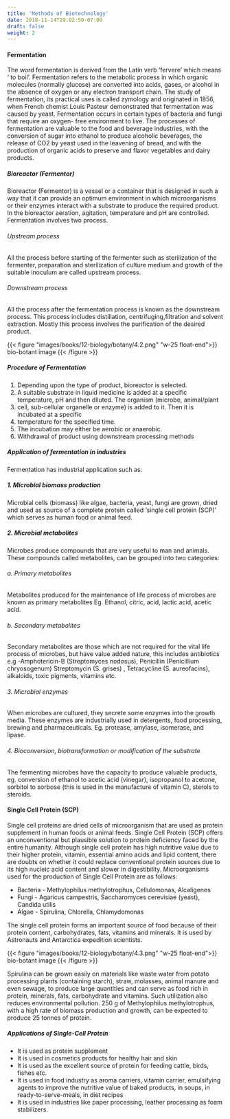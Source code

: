 ```yaml
---
title: 'Methods of Biotechnology'
date: 2018-11-14T19:02:50-07:00
draft: false
weight: 2
---
```


#### Fermentation

The word fermentation is derived from the Latin verb ‘fervere’ which means ‘ to boil’. Fermentation refers to the metabolic process in which organic molecules (normally glucose) are converted into acids, gases, or alcohol in the absence of oxygen or any electron transport chain. The study of fermentation, its practical uses is called zymology and originated in 1856, when French chemist Louis Pasteur demonstrated that fermentation was caused by yeast. Fermentation occurs in certain types of bacteria and fungi that require an oxygen- free environment to live. The processes of fermentation are valuable to the food and beverage industries, with the conversion of sugar into ethanol to produce alcoholic beverages, the release of CO2 by yeast used in the leavening of bread, and with the production of organic acids to preserve and flavor vegetables and dairy products.

##### Bioreactor (Fermentor)

Bioreactor (Fermentor) is a vessel or a container that is designed in such a way that it can provide an optimum environment in which microorganisms or their enzymes interact with a substrate to produce the required product. In the bioreactor aeration, agitation, temperature and pH are controlled. Fermentation involves two process.

###### Upstream process

All the process before starting of the fermenter such as sterilization of the fermenter, preparation and sterilization of culture medium and growth of the suitable inoculum are called upstream process.

###### Downstream process

All the process after the fermentation process is known as the downstream process. This process includes distillation, centrifuging,filtration and solvent extraction. Mostly this process involves the purification of the desired product.

{{< figure "images/books/12-biology/botany/4.2.png" "w-25 float-end">}}
bio-botant image
{{< /figure >}}

##### Procedure of Fermentation

1. Depending upon the type of product, bioreactor is selected.
2. A suitable substrate in liquid medicine is added at a specific temperature, pH and then diluted. The organism (microbe, animal/plant
3. cell, sub-cellular organelle or enzyme) is added to it. Then it is incubated at a specific
4. temperature for the specified time.
5. The incubation may either be aerobic or anaerobic.
6. Withdrawal of product using downstream processing methods

##### Application of fermentation in industries

Fermentation has industrial application such as:

##### 1. Microbial biomass production

Microbial cells (biomass) like algae, bacteria, yeast, fungi are grown, dried and used as source of a complete protein called ‘single cell protein (SCP)’ which serves as human food or animal feed.

##### 2. Microbial metabolites

Microbes produce compounds that are very useful to man and animals. These compounds called metabolites, can be grouped into two categories:

###### a. Primary metabolites

Metabolites produced for the maintenance of life process of microbes are known as primary metabolites Eg. Ethanol, citric, acid, lactic acid, acetic acid.

###### b. Secondary metabolites

Secondary metabolites are those which are not required for the vital life process of microbes, but have value added nature, this includes antibiotics e.g -Amphotericin-B (Streptomyces nodosus), Penicillin (Penicillium chryosogenum) Streptomycin (S. grises) , Tetracycline (S. aureofacins), alkaloids, toxic pigments, vitamins etc.

###### 3. Microbial enzymes

When microbes are cultured, they secrete some enzymes into the growth media. These enzymes are industrially used in detergents, food processing, brewing and pharmaceuticals. Eg. protease, amylase, isomerase, and lipase.

###### 4. Bioconversion, biotransformation or modification of the substrate

The fermenting microbes have the capacity to produce valuable products, eg. conversion of ethanol to acetic acid (vinegar), isopropanol to acetone, sorbitol to sorbose (this is used in the manufacture of vitamin C), sterols to steroids.

#### Single Cell Protein (SCP)

Single cell proteins are dried cells of microorganism that are used as protein supplement in human foods or animal feeds. Single Cell Protein (SCP) offers an unconventional but plausible solution to protein deficiency faced by the entire humanity. Although single cell protein has high nutritive value due to their higher protein, vitamin, essential amino acids and lipid content, there are doubts on whether it could replace conventional protein sources due to its high nucleic acid content and slower in digestibility. Microorganisms used for the production of Single Cell Protein are as follows:

- Bacteria - Methylophilus methylotrophus, Cellulomonas, Alcaligenes
- Fungi - Agaricus campestris, Saccharomyces cerevisiae (yeast), Candida utilis
- Algae - Spirulina, Chlorella, Chlamydomonas

The single cell protein forms an important source of food because of their protein content, carbohydrates, fats, vitamins and minerals. It is used by Astronauts and Antarctica expedition scientists.

{{< figure "images/books/12-biology/botany/4.3.png" "w-25 float-end">}}
bio-botant image
{{< /figure >}}

Spirulina can be grown easily on materials like waste water from potato processing plants (containing starch), straw, molasses, animal manure and even sewage, to produce large quantities and can serve as food rich in protein, minerals, fats, carbohydrate and vitamins. Such utilization also reduces environmental pollution. 250 g of Methylophilus methylotrophus, with a high rate of biomass production and growth, can be expected to produce 25 tonnes of protein.

##### Applications of Single-Cell Protein

- It is used as protein supplement
- It is used in cosmetics products for healthy hair and skin
- It is used as the excellent source of protein for feeding cattle, birds, fishes etc.
- It is used in food industry as aroma carriers, vitamin carrier, emulsifying agents to improve the nutritive value of baked products, in soups, in  ready-to-serve-meals, in diet recipes
- It is used in industries like paper processing, leather processing as foam stabilizers.
